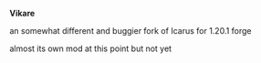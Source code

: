 **Vikare**

an somewhat different and buggier fork of Icarus for 1.20.1 forge

almost its own mod at this point but not yet
